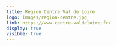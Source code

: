 ```yaml
---
title: Region Centre Val de Loire
logo: images/region-centre.jpg
link: https://www.centre-valdeloire.fr/
display: true
visible: true
---
```

